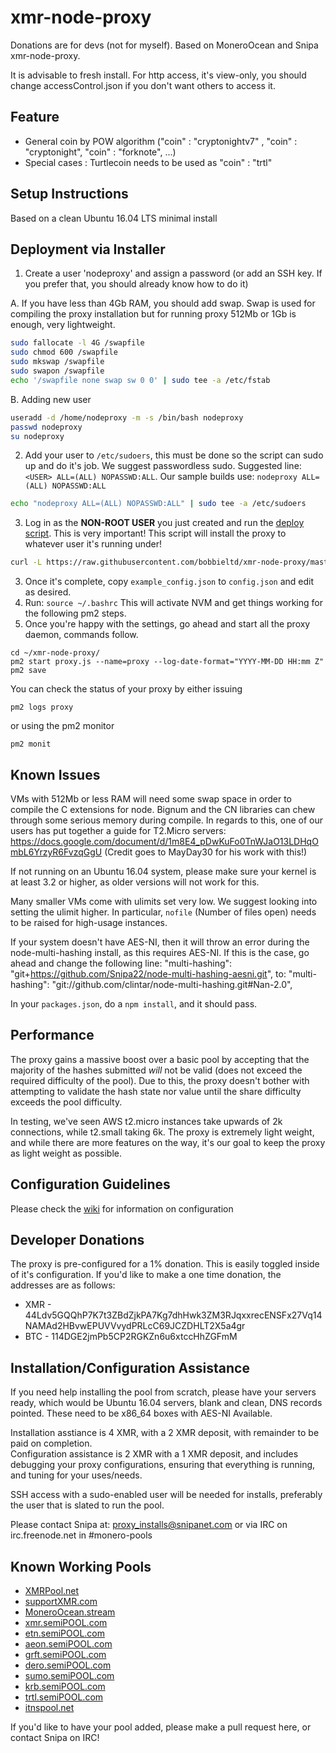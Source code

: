 # xmr-node-proxy

Donations are for devs (not for myself). Based on MoneroOcean and Snipa xmr-node-proxy.

It is advisable to fresh install. For http access, it's view-only, you should change accessControl.json if you don't want others to access it.

## Feature
- General coin by POW algorithm ("coin" : "cryptonightv7" , "coin" : "cryptonight", "coin" : "forknote", ...)  
- Special cases : Turtlecoin needs to be used as "coin" : "trtl"
 
## Setup Instructions

Based on a clean Ubuntu 16.04 LTS minimal install

## Deployment via Installer

1. Create a user 'nodeproxy' and assign a password (or add an SSH key. If you prefer that, you should already know how to do it)

A. If you have less than 4Gb RAM, you should add swap. Swap is used for compiling the proxy installation but for running proxy 512Mb or 1Gb is enough, very lightweight.
```bash
sudo fallocate -l 4G /swapfile
sudo chmod 600 /swapfile
sudo mkswap /swapfile
sudo swapon /swapfile
echo '/swapfile none swap sw 0 0' | sudo tee -a /etc/fstab
```

B. Adding new user
```bash
useradd -d /home/nodeproxy -m -s /bin/bash nodeproxy
passwd nodeproxy
su nodeproxy
```

2. Add your user to `/etc/sudoers`, this must be done so the script can sudo up and do it's job.  We suggest passwordless sudo.  Suggested line: `<USER> ALL=(ALL) NOPASSWD:ALL`.  Our sample builds use: `nodeproxy ALL=(ALL) NOPASSWD:ALL`

```bash
echo "nodeproxy ALL=(ALL) NOPASSWD:ALL" | sudo tee -a /etc/sudoers
```

3. Log in as the **NON-ROOT USER** you just created and run the [deploy script](https://raw.githubusercontent.com/bobbieltd/xmr-node-proxy/master/install.sh).  This is very important!  This script will install the proxy to whatever user it's running under!

```bash
curl -L https://raw.githubusercontent.com/bobbieltd/xmr-node-proxy/master/install.sh | bash
```

3. Once it's complete, copy `example_config.json` to `config.json` and edit as desired.
4. Run: `source ~/.bashrc`  This will activate NVM and get things working for the following pm2 steps.
8. Once you're happy with the settings, go ahead and start all the proxy daemon, commands follow.

```shell
cd ~/xmr-node-proxy/
pm2 start proxy.js --name=proxy --log-date-format="YYYY-MM-DD HH:mm Z"
pm2 save
```
You can check the status of your proxy by either issuing

```
pm2 logs proxy
```

or using the pm2 monitor

```
pm2 monit
```

## Known Issues

VMs with 512Mb or less RAM will need some swap space in order to compile the C extensions for node.  Bignum and the CN libraries can chew through some serious memory during compile.  In regards to this, one of our users has put together a guide for T2.Micro servers: https://docs.google.com/document/d/1m8E4_pDwKuFo0TnWJaO13LDHqOmbL6YrzyR6FvzqGgU (Credit goes to MayDay30 for his work with this!)

If not running on an Ubuntu 16.04 system, please make sure your kernel is at least 3.2 or higher, as older versions will not work for this.

Many smaller VMs come with ulimits set very low. We suggest looking into setting the ulimit higher. In particular, `nofile` (Number of files open) needs to be raised for high-usage instances.

If your system doesn't have AES-NI, then it will throw an error during the node-multi-hashing install, as this requires AES-NI.  If this is the case, go ahead and change the following line:
"multi-hashing": "git+https://github.com/Snipa22/node-multi-hashing-aesni.git",
to:
"multi-hashing": "git://github.com/clintar/node-multi-hashing.git#Nan-2.0",

In your `packages.json`, do a `npm install`, and it should pass.


## Performance

The proxy gains a massive boost over a basic pool by accepting that the majority of the hashes submitted _will_ not be valid (does not exceed the required difficulty of the pool).  Due to this, the proxy doesn't bother with attempting to validate the hash state nor value until the share difficulty exceeds the pool difficulty.

In testing, we've seen AWS t2.micro instances take upwards of 2k connections, while t2.small taking 6k.  The proxy is extremely light weight, and while there are more features on the way, it's our goal to keep the proxy as light weight as possible.

## Configuration Guidelines

Please check the [wiki](https://github.com/Snipa22/xmr-node-proxy/wiki/config_review) for information on configuration

## Developer Donations

The proxy is pre-configured for a 1% donation. This is easily toggled inside of it's configuration. If you'd like to make a one time donation, the addresses are as follows:

* XMR - 44Ldv5GQQhP7K7t3ZBdZjkPA7Kg7dhHwk3ZM3RJqxxrecENSFx27Vq14NAMAd2HBvwEPUVVvydPRLcC69JCZDHLT2X5a4gr
* BTC - 114DGE2jmPb5CP2RGKZn6u6xtccHhZGFmM

## Installation/Configuration Assistance

If you need help installing the pool from scratch, please have your servers ready, which would be Ubuntu 16.04 servers, blank and clean, DNS records pointed.  These need to be x86_64 boxes with AES-NI Available.

Installation asstiance is 4 XMR, with a 2 XMR deposit, with remainder to be paid on completion.  
Configuration assistance is 2 XMR with a 1 XMR deposit, and includes debugging your proxy configurations, ensuring that everything is running, and tuning for your uses/needs.  

SSH access with a sudo-enabled user will be needed for installs, preferably the user that is slated to run the pool.

Please contact Snipa at: proxy_installs@snipanet.com or via IRC on irc.freenode.net in #monero-pools

## Known Working Pools

* [XMRPool.net](https://xmrpool.net)
* [supportXMR.com](https://supportxmr.com)
* [MoneroOcean.stream](https://moneroocean.stream)
* [xmr.semiPOOL.com](https://xmr.semipool.com)
* [etn.semiPOOL.com](https://etn.semipool.com)
* [aeon.semiPOOL.com](https://aeon.semipool.com)
* [grft.semiPOOL.com](https://grft.semipool.com)
* [dero.semiPOOL.com](https://dero.semipool.com)
* [sumo.semiPOOL.com](https://sumo.semipool.com)
* [krb.semiPOOL.com](https://krb.semipool.com)
* [trtl.semiPOOL.com](https://trtl.semipool.com)
* [itnspool.net](https://itnspool.net)

If you'd like to have your pool added, please make a pull request here, or contact Snipa on IRC!
